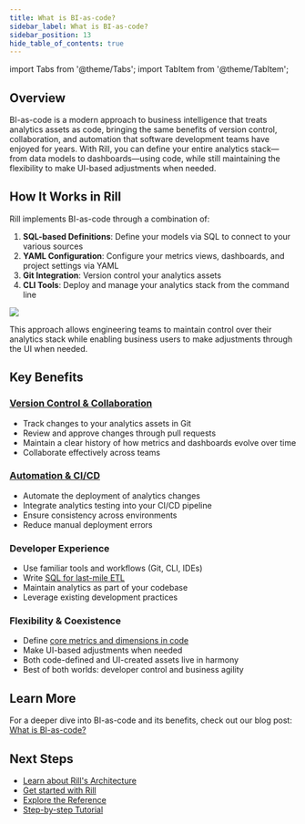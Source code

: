 ```yaml
---
title: What is BI-as-code?
sidebar_label: What is BI-as-code?
sidebar_position: 13
hide_table_of_contents: true
---
```


import Tabs from '@theme/Tabs';
import TabItem from '@theme/TabItem';

## Overview

BI-as-code is a modern approach to business intelligence that treats analytics assets as code, bringing the same benefits of version control, collaboration, and automation that software development teams have enjoyed for years. With Rill, you can define your entire analytics stack—from data models to dashboards—using code, while still maintaining the flexibility to make UI-based adjustments when needed.

## How It Works in Rill

Rill implements BI-as-code through a combination of:

1. **SQL-based Definitions**: Define your models via SQL to connect to your various sources
2. **YAML Configuration**: Configure your metrics views, dashboards, and project settings via YAML
3. **Git Integration**: Version control your analytics assets
4. **CLI Tools**: Deploy and manage your analytics stack from the command line
   
<div style={{ textAlign: 'center' }}>
  <img src="/img/concepts/metrics-view/metrics-view-components.png" style={{ width: '100%', borderRadius: '15px', padding: '20px' }} />
</div>


This approach allows engineering teams to maintain control over their analytics stack while enabling business users to make adjustments through the UI when needed.

## Key Benefits
 
### [Version Control & Collaboration](/deploy/deploy-dashboard/)
- Track changes to your analytics assets in Git
- Review and approve changes through pull requests
- Maintain a clear history of how metrics and dashboards evolve over time
- Collaborate effectively across teams

### [Automation & CI/CD](/deploy/deploy-dashboard/github-101)
- Automate the deployment of analytics changes
- Integrate analytics testing into your CI/CD pipeline
- Ensure consistency across environments
- Reduce manual deployment errors

### Developer Experience
- Use familiar tools and workflows (Git, CLI, IDEs)
- Write [SQL for last-mile ETL](/ingest-sources/models/)
- Maintain analytics as part of your codebase
- Leverage existing development practices

### Flexibility & Coexistence
- Define [core metrics and dimensions in code](/build-dashboard/metrics-view/)
- Make UI-based adjustments when needed
- Both code-defined and UI-created assets live in harmony
- Best of both worlds: developer control and business agility


## Learn More

For a deeper dive into BI-as-code and its benefits, check out our blog post: [What is BI-as-code?](https://www.rilldata.com/blog/bi-as-code-and-the-new-era-of-genbi)

## Next Steps

- [Learn about Rill's Architecture](/concepts/architecture)
- [Get started with Rill](/home/install)
- [Explore the Reference](/reference/connectors/)
- [Step-by-step Tutorial](/guides)
